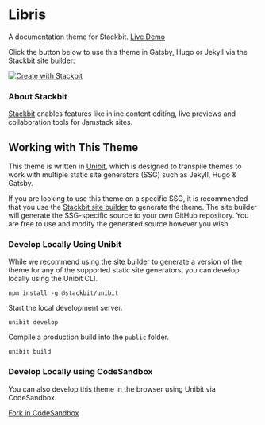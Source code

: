 # Libris

A documentation theme for Stackbit. [Live Demo](https://themes.stackbit.com/demos/libris)

Click the button below to use this theme in Gatsby, Hugo or Jekyll via the Stackbit site builder:

[![Create with Stackbit](https://assets.stackbit.com/badge/create-with-stackbit.svg)](https://app.stackbit.com/create?theme=https://github.com/stackbithq/stackbit-theme-libris)

### About Stackbit

[Stackbit](https://www.stackbit.com/) enables features like inline content editing, live previews and collaboration tools for Jamstack sites.

## Working with This Theme

This theme is written in [Unibit](https://docs.stackbit.com/unibit/), which is designed to transpile themes to work with multiple static site generators (SSG) such as Jekyll, Hugo & Gatsby.

If you are looking to use this theme on a specific  SSG, it is recommended that you use the [Stackbit site builder](https://app.stackbit.com/create?theme=https://github.com/stackbithq/stackbit-theme-libris) to generate the theme. The site builder will generate the SSG-specific source to your own GitHub repository. You are free to use and modify the generated source however you wish.

### Develop Locally Using Unibit

While we recommend using the [site builder](https://app.stackbit.com/create?theme=https://github.com/stackbithq/stackbit-theme-libris) to generate a version of the theme for any of the supported static site generators, you can develop locally using the Unibit CLI. 

```
npm install -g @stackbit/unibit
```

Start the local development server. 

```
unibit develop
```

Compile a production build into the `public` folder.

```
unibit build
```

### Develop Locally using CodeSandbox

You can also develop this theme in the browser using Unibit via CodeSandbox.

[Fork in CodeSandbox](https://codesandbox.io/s/github/stackbithq/stackbit-theme-libris)
